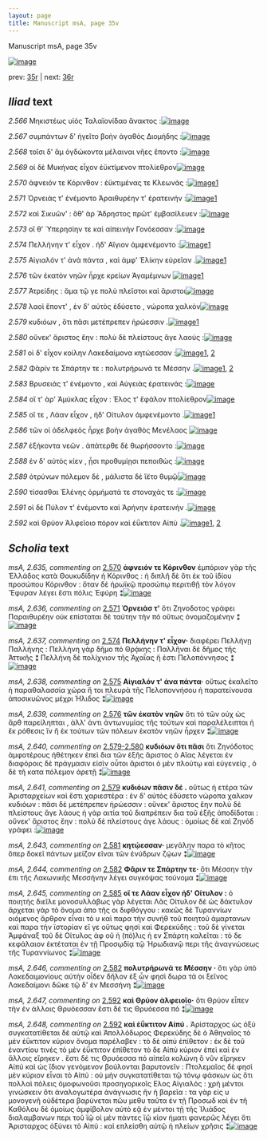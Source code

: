 ```yaml
---
layout: page
title: Manuscript msA, page 35v
---
```


Manuscript msA, page 35v

[![image](http://www.homermultitext.org/iipsrv?OBJ=IIP,1.0&FIF=/project/homer/pyramidal/deepzoom/hmt/vaimg/2017a/VA035VN_0537.tif&WID=100&CVT=JPEG)](http://www.homermultitext.org/ict2/?urn=urn:cite2:hmt:vaimg.2017a:VA035VN_0537)

prev:  [35r](../35r/) | next:  [36r](../36r/)

## *Iliad* text

*2.566* <a id="2.566"/> Μηκιστέως υἱὸς 						 Ταλαϊονίδαο ἄνακτος :[![image](http://www.homermultitext.org/iipsrv?OBJ=IIP,1.0&FIF=/project/homer/pyramidal/deepzoom/hmt/vaimg/2017a/VA035VN_0537.tif&RGN=0.477,0.2182,0.363,0.0248&WID=1000&CVT=JPEG)](http://www.homermultitext.org/ict2/?urn=urn:cite2:hmt:vaimg.2017a:VA035VN_0537@0.477,0.2182,0.363,0.0248)

*2.567* <a id="2.567"/> συμπάντων δ' ἡγεῖτο βοὴν ἀγαθὸς Διομήδης :[![image](http://www.homermultitext.org/iipsrv?OBJ=IIP,1.0&FIF=/project/homer/pyramidal/deepzoom/hmt/vaimg/2017a/VA035VN_0537.tif&RGN=0.483,0.2378,0.379,0.0248&WID=1000&CVT=JPEG)](http://www.homermultitext.org/ict2/?urn=urn:cite2:hmt:vaimg.2017a:VA035VN_0537@0.483,0.2378,0.379,0.0248)

*2.568* <a id="2.568"/> τοῖσι δ' ἅμ ὀγδώκοντα μέλαιναι νῆες ἕποντο :[![image](http://www.homermultitext.org/iipsrv?OBJ=IIP,1.0&FIF=/project/homer/pyramidal/deepzoom/hmt/vaimg/2017a/VA035VN_0537.tif&RGN=0.483,0.2581,0.379,0.0248&WID=1000&CVT=JPEG)](http://www.homermultitext.org/ict2/?urn=urn:cite2:hmt:vaimg.2017a:VA035VN_0537@0.483,0.2581,0.379,0.0248)

*2.569* <a id="2.569"/> οἱ δὲ Μυκήνας εἶχον 					ἐϋκτίμενον πτολίεθρον[![image](http://www.homermultitext.org/iipsrv?OBJ=IIP,1.0&FIF=/project/homer/pyramidal/deepzoom/hmt/vaimg/2017a/VA035VN_0537.tif&RGN=0.482,0.2739,0.398,0.0248&WID=1000&CVT=JPEG)](http://www.homermultitext.org/ict2/?urn=urn:cite2:hmt:vaimg.2017a:VA035VN_0537@0.482,0.2739,0.398,0.0248)

*2.570* <a id="2.570"/> ἀφνειόν τε Κόρινθον : ἐϋκτιμένας τε Κλεωνάς :[![image](http://www.homermultitext.org/iipsrv?OBJ=IIP,1.0&FIF=/project/homer/pyramidal/deepzoom/hmt/vaimg/2017a/VA035VN_0537.tif&RGN=0.482,0.2919,0.398,0.0248&WID=1000&CVT=JPEG)](http://www.homermultitext.org/ict2/?urn=urn:cite2:hmt:vaimg.2017a:VA035VN_0537@0.482,0.2919,0.398,0.0248)[1](#msA_2.635)

*2.571* <a id="2.571"/> Ὀρνειάς τ' 					ἐνέμοντο Ἀραιθυρέην τ' 					ἐρατεινήν :[![image](http://www.homermultitext.org/iipsrv?OBJ=IIP,1.0&FIF=/project/homer/pyramidal/deepzoom/hmt/vaimg/2017a/VA035VN_0537.tif&RGN=0.482,0.3093,0.398,0.0248&WID=1000&CVT=JPEG)](http://www.homermultitext.org/ict2/?urn=urn:cite2:hmt:vaimg.2017a:VA035VN_0537@0.482,0.3093,0.398,0.0248)[1](#msA_2.636)

*2.572* <a id="2.572"/> καὶ Σικυῶν' : ὅθ' 					ὰρ Ἄδρηστος πρῶτ' ἐμβασίλευεν :[![image](http://www.homermultitext.org/iipsrv?OBJ=IIP,1.0&FIF=/project/homer/pyramidal/deepzoom/hmt/vaimg/2017a/VA035VN_0537.tif&RGN=0.481,0.3318,0.398,0.0248&WID=1000&CVT=JPEG)](http://www.homermultitext.org/ict2/?urn=urn:cite2:hmt:vaimg.2017a:VA035VN_0537@0.481,0.3318,0.398,0.0248)

*2.573* <a id="2.573"/> οἵ θ' Ὑπερησίην τε 					καὶ αἰπεινὴν Γονόεσσαν :[![image](http://www.homermultitext.org/iipsrv?OBJ=IIP,1.0&FIF=/project/homer/pyramidal/deepzoom/hmt/vaimg/2017a/VA035VN_0537.tif&RGN=0.481,0.3499,0.398,0.0248&WID=1000&CVT=JPEG)](http://www.homermultitext.org/ict2/?urn=urn:cite2:hmt:vaimg.2017a:VA035VN_0537@0.481,0.3499,0.398,0.0248)

*2.574* <a id="2.574"/> Πελλήνην τ' εἶχον . 					ἠδ' Αἴγιον ἀμφενέμοντο :[![image](http://www.homermultitext.org/iipsrv?OBJ=IIP,1.0&FIF=/project/homer/pyramidal/deepzoom/hmt/vaimg/2017a/VA035VN_0537.tif&RGN=0.481,0.3679,0.398,0.0248&WID=1000&CVT=JPEG)](http://www.homermultitext.org/ict2/?urn=urn:cite2:hmt:vaimg.2017a:VA035VN_0537@0.481,0.3679,0.398,0.0248)[1](#msA_2.637)

*2.575* <a id="2.575"/> Αἰγιαλόν τ' ἀνὰ 					πάντα , καὶ ἀμφ' Ἑλίκην 					εὐρεῖαν .[![image](http://www.homermultitext.org/iipsrv?OBJ=IIP,1.0&FIF=/project/homer/pyramidal/deepzoom/hmt/vaimg/2017a/VA035VN_0537.tif&RGN=0.481,0.3837,0.398,0.0248&WID=1000&CVT=JPEG)](http://www.homermultitext.org/ict2/?urn=urn:cite2:hmt:vaimg.2017a:VA035VN_0537@0.481,0.3837,0.398,0.0248)[1](#msA_2.638)

*2.576* <a id="2.576"/> τῶν ἑκατὸν νηῶν ἦρχε κρείων Ἀγαμέμνων 				[![image](http://www.homermultitext.org/iipsrv?OBJ=IIP,1.0&FIF=/project/homer/pyramidal/deepzoom/hmt/vaimg/2017a/VA035VN_0537.tif&RGN=0.48,0.4041,0.398,0.0248&WID=1000&CVT=JPEG)](http://www.homermultitext.org/ict2/?urn=urn:cite2:hmt:vaimg.2017a:VA035VN_0537@0.48,0.4041,0.398,0.0248)[1](#msA_2.639)

*2.577* <a id="2.577"/> Ἀτρείδης : ἅμα τῷ γε 					πολὺ πλεῖστοι καὶ ἄριστοι[![image](http://www.homermultitext.org/iipsrv?OBJ=IIP,1.0&FIF=/project/homer/pyramidal/deepzoom/hmt/vaimg/2017a/VA035VN_0537.tif&RGN=0.48,0.4214,0.398,0.0248&WID=1000&CVT=JPEG)](http://www.homermultitext.org/ict2/?urn=urn:cite2:hmt:vaimg.2017a:VA035VN_0537@0.48,0.4214,0.398,0.0248)

*2.578* <a id="2.578"/> λαοὶ ἕποντ' , ἐν δ' αὐτὸς ἐδύσετο , νώροπα χαλκὸν[![image](http://www.homermultitext.org/iipsrv?OBJ=IIP,1.0&FIF=/project/homer/pyramidal/deepzoom/hmt/vaimg/2017a/VA035VN_0537.tif&RGN=0.478,0.4409,0.398,0.0248&WID=1000&CVT=JPEG)](http://www.homermultitext.org/ict2/?urn=urn:cite2:hmt:vaimg.2017a:VA035VN_0537@0.478,0.4409,0.398,0.0248)

*2.579* <a id="2.579"/> κυδιόων , ὅτι πᾶσι μετέπρεπεν ἡρώεσσιν .[![image](http://www.homermultitext.org/iipsrv?OBJ=IIP,1.0&FIF=/project/homer/pyramidal/deepzoom/hmt/vaimg/2017a/VA035VN_0537.tif&RGN=0.478,0.4612,0.398,0.0248&WID=1000&CVT=JPEG)](http://www.homermultitext.org/ict2/?urn=urn:cite2:hmt:vaimg.2017a:VA035VN_0537@0.478,0.4612,0.398,0.0248)[1](#msA_2.641)

*2.580* <a id="2.580"/> οὕνεκ' ἄριστος ἔην : πολὺ δὲ πλείστους ἄγε λαούς :[![image](http://www.homermultitext.org/iipsrv?OBJ=IIP,1.0&FIF=/project/homer/pyramidal/deepzoom/hmt/vaimg/2017a/VA035VN_0537.tif&RGN=0.478,0.4763,0.398,0.0248&WID=1000&CVT=JPEG)](http://www.homermultitext.org/ict2/?urn=urn:cite2:hmt:vaimg.2017a:VA035VN_0537@0.478,0.4763,0.398,0.0248)

*2.581* <a id="2.581"/> οἱ δ' εἶχον κοίλην Λακεδαίμονα κητώεσσαν :[![image](http://www.homermultitext.org/iipsrv?OBJ=IIP,1.0&FIF=/project/homer/pyramidal/deepzoom/hmt/vaimg/2017a/VA035VN_0537.tif&RGN=0.475,0.4966,0.398,0.0248&WID=1000&CVT=JPEG)](http://www.homermultitext.org/ict2/?urn=urn:cite2:hmt:vaimg.2017a:VA035VN_0537@0.475,0.4966,0.398,0.0248)[1](#msA_2.642), [2](#msA_2.643)

*2.582* <a id="2.582"/> Φᾶρίν τε 						 Σπάρτην τε : 					πολυτρήρωνά τε Μέσσην .[![image](http://www.homermultitext.org/iipsrv?OBJ=IIP,1.0&FIF=/project/homer/pyramidal/deepzoom/hmt/vaimg/2017a/VA035VN_0537.tif&RGN=0.475,0.5147,0.398,0.0248&WID=1000&CVT=JPEG)](http://www.homermultitext.org/ict2/?urn=urn:cite2:hmt:vaimg.2017a:VA035VN_0537@0.475,0.5147,0.398,0.0248)[1](#msA_2.644), [2](#msA_2.646)

*2.583* <a id="2.583"/> Βρυσειάς τ' 					ἐνέμοντο , καὶ Αὐγειὰς 					ἐρατεινάς :[![image](http://www.homermultitext.org/iipsrv?OBJ=IIP,1.0&FIF=/project/homer/pyramidal/deepzoom/hmt/vaimg/2017a/VA035VN_0537.tif&RGN=0.475,0.5335,0.398,0.0248&WID=1000&CVT=JPEG)](http://www.homermultitext.org/ict2/?urn=urn:cite2:hmt:vaimg.2017a:VA035VN_0537@0.475,0.5335,0.398,0.0248)

*2.584* <a id="2.584"/> οἵ τ' ὰρ' Ἀμύκλας 					εἶχον : Έλος τ' ἔφἁλον 					πτολίεθρον[![image](http://www.homermultitext.org/iipsrv?OBJ=IIP,1.0&FIF=/project/homer/pyramidal/deepzoom/hmt/vaimg/2017a/VA035VN_0537.tif&RGN=0.497,0.5523,0.398,0.0248&WID=1000&CVT=JPEG)](http://www.homermultitext.org/ict2/?urn=urn:cite2:hmt:vaimg.2017a:VA035VN_0537@0.497,0.5523,0.398,0.0248)

*2.585* <a id="2.585"/> οἵ τε , Λάαν εἶχον , 					ἠδ' Οίτυλον ἀμφενέμοντο .[![image](http://www.homermultitext.org/iipsrv?OBJ=IIP,1.0&FIF=/project/homer/pyramidal/deepzoom/hmt/vaimg/2017a/VA035VN_0537.tif&RGN=0.491,0.5688,0.398,0.0248&WID=1000&CVT=JPEG)](http://www.homermultitext.org/ict2/?urn=urn:cite2:hmt:vaimg.2017a:VA035VN_0537@0.491,0.5688,0.398,0.0248)[1](#msA_2.645)

*2.586* <a id="2.586"/> τῶν οἱ ἀδελφεὸς ἦρχε βοὴν ἀγαθὸς Μενέλαος 				[![image](http://www.homermultitext.org/iipsrv?OBJ=IIP,1.0&FIF=/project/homer/pyramidal/deepzoom/hmt/vaimg/2017a/VA035VN_0537.tif&RGN=0.49,0.5922,0.398,0.0248&WID=1000&CVT=JPEG)](http://www.homermultitext.org/ict2/?urn=urn:cite2:hmt:vaimg.2017a:VA035VN_0537@0.49,0.5922,0.398,0.0248)

*2.587* <a id="2.587"/> ἑξήκοντα νεῶν . ἀπάτερθε δὲ θωρήσσοντο :[![image](http://www.homermultitext.org/iipsrv?OBJ=IIP,1.0&FIF=/project/homer/pyramidal/deepzoom/hmt/vaimg/2017a/VA035VN_0537.tif&RGN=0.488,0.6102,0.398,0.0248&WID=1000&CVT=JPEG)](http://www.homermultitext.org/ict2/?urn=urn:cite2:hmt:vaimg.2017a:VA035VN_0537@0.488,0.6102,0.398,0.0248)

*2.588* <a id="2.588"/> ἐν δ' αὐτὸς κίεν , ᾗσι προθυμίῃσι πεποιθὼς :[![image](http://www.homermultitext.org/iipsrv?OBJ=IIP,1.0&FIF=/project/homer/pyramidal/deepzoom/hmt/vaimg/2017a/VA035VN_0537.tif&RGN=0.488,0.6283,0.398,0.0248&WID=1000&CVT=JPEG)](http://www.homermultitext.org/ict2/?urn=urn:cite2:hmt:vaimg.2017a:VA035VN_0537@0.488,0.6283,0.398,0.0248)

*2.589* <a id="2.589"/> ὀτρύνων πόλεμον δὲ , μάλιστα δὲ ἵ̈ετο θυμῷ[![image](http://www.homermultitext.org/iipsrv?OBJ=IIP,1.0&FIF=/project/homer/pyramidal/deepzoom/hmt/vaimg/2017a/VA035VN_0537.tif&RGN=0.484,0.6456,0.398,0.0248&WID=1000&CVT=JPEG)](http://www.homermultitext.org/ict2/?urn=urn:cite2:hmt:vaimg.2017a:VA035VN_0537@0.484,0.6456,0.398,0.0248)

*2.590* <a id="2.590"/> τίσασθαι Ἑλένης 					ὁρμήματά τε στοναχάς τε :[![image](http://www.homermultitext.org/iipsrv?OBJ=IIP,1.0&FIF=/project/homer/pyramidal/deepzoom/hmt/vaimg/2017a/VA035VN_0537.tif&RGN=0.484,0.6659,0.398,0.0248&WID=1000&CVT=JPEG)](http://www.homermultitext.org/ict2/?urn=urn:cite2:hmt:vaimg.2017a:VA035VN_0537@0.484,0.6659,0.398,0.0248)

*2.591* <a id="2.591"/> οἱ δὲ Πύλον τ' 					ἐνέμοντο καὶ Ἀρήνην 					ἐρατεινήν .[![image](http://www.homermultitext.org/iipsrv?OBJ=IIP,1.0&FIF=/project/homer/pyramidal/deepzoom/hmt/vaimg/2017a/VA035VN_0537.tif&RGN=0.49,0.678,0.398,0.0248&WID=1000&CVT=JPEG)](http://www.homermultitext.org/ict2/?urn=urn:cite2:hmt:vaimg.2017a:VA035VN_0537@0.49,0.678,0.398,0.0248)

*2.592* <a id="2.592"/> καὶ Θρύον 					 Ἀλφεῖοιο πόρον καὶ 					ἐΰκτιτον Αἰπὺ .[![image](http://www.homermultitext.org/iipsrv?OBJ=IIP,1.0&FIF=/project/homer/pyramidal/deepzoom/hmt/vaimg/2017a/VA035VN_0537.tif&RGN=0.49,0.6938,0.398,0.0331&WID=1000&CVT=JPEG)](http://www.homermultitext.org/ict2/?urn=urn:cite2:hmt:vaimg.2017a:VA035VN_0537@0.49,0.6938,0.398,0.0331)[1](#msA_2.647), [2](#msA_2.648)

## *Scholia* text

*msA, 2.635, commenting on* [2.570](#2.570)  <a id="msA_2.635"/> **ἀφνειόν τε Κόρινθον** ἐμπόριον γὰρ τῆς Ἑλλάδος κατὰ Θουκυδίδην ἡ Κόρινθος : ἡ διπλῆ δὲ ὅτι ἐκ τοῦ ἰδίου προσώπου Κόρινθον : ὅταν δὲ ἡρωϊκῷ προσώπῳ περιτιθῇ τὸν λόγον Ἔφυραν λέγει ἔστι πόλις Ἐφύρη ⁑[![image](http://www.homermultitext.org/iipsrv?OBJ=IIP,1.0&FIF=/project/homer/pyramidal/deepzoom/hmt/vaimg/2017a/VA035VN_0537.tif&RGN=0.233,0.1056,0.6187,0.039&WID=1000&CVT=JPEG)](http://www.homermultitext.org/ict2/?urn=urn:cite2:hmt:vaimg.2017a:VA035VN_0537@0.233,0.1056,0.6187,0.039)

*msA, 2.636, commenting on* [2.571](#2.571)  <a id="msA_2.636"/> **Ὀρνειάσ τ'** ὅτι Ζηνοδοτος γράφει Παραιθυρέην οὐκ επίσταται δὲ ταύτην τὴν πό οὕτως ὀνομαζομένην ⁑[![image](http://www.homermultitext.org/iipsrv?OBJ=IIP,1.0&FIF=/project/homer/pyramidal/deepzoom/hmt/vaimg/2017a/VA035VN_0537.tif&RGN=0.2363,0.1427,0.5537,0.0173&WID=1000&CVT=JPEG)](http://www.homermultitext.org/ict2/?urn=urn:cite2:hmt:vaimg.2017a:VA035VN_0537@0.2363,0.1427,0.5537,0.0173)

*msA, 2.637, commenting on* [2.574](#2.574)  <a id="msA_2.637"/> **Πελλήνην τ' εἶχον·** διαφέρει Πελλήνῃ Παλλήνης : Πελλήνη γὰρ δῆμο πό Θρᾴκης : Παλλῆναι δὲ δῆμος τῆς Ἀττικῆς ⁑ Πελλήνη δὲ πολίχνιον τῆς Ἀχαΐας ἥ ἐστι Πελοπόννησος ⁑[![image](http://www.homermultitext.org/iipsrv?OBJ=IIP,1.0&FIF=/project/homer/pyramidal/deepzoom/hmt/vaimg/2017a/VA035VN_0537.tif&RGN=0.2243,0.1524,0.632,0.03&WID=1000&CVT=JPEG)](http://www.homermultitext.org/ict2/?urn=urn:cite2:hmt:vaimg.2017a:VA035VN_0537@0.2243,0.1524,0.632,0.03)

*msA, 2.638, commenting on* [2.575](#2.575)  <a id="msA_2.638"/> **Αἰγιαλόν τ' ἀνα πάντα·** οὕτως ἐκαλεῖτο ἡ παραθαλασσία χώρα ἤ τοι πλευρὰ τῆς Πελοποννήσου ἡ παρατείνουσα ἀποσικυῶνος μέχρι Ήλιδος ⁑[![image](http://www.homermultitext.org/iipsrv?OBJ=IIP,1.0&FIF=/project/homer/pyramidal/deepzoom/hmt/vaimg/2017a/VA035VN_0537.tif&RGN=0.234,0.1657,0.604,0.0268&WID=1000&CVT=JPEG)](http://www.homermultitext.org/ict2/?urn=urn:cite2:hmt:vaimg.2017a:VA035VN_0537@0.234,0.1657,0.604,0.0268)

*msA, 2.639, commenting on* [2.576](#2.576)  <a id="msA_2.639"/> **τῶν ἑκατὸν νηῶν** ὅτι τὸ τῶν οὐχ ὡς ἄρθ παρείληπται , ἀλλ' ἀντι ἀντωνυμίας τῆς τούτων καὶ παραλέλειπται ἡ ἔκ ρόθεσις ἵν ἢ ἐκ τούτων τῶν πόλεων ἑκατὸν νηῶν ἦρχεν ⁑[![image](http://www.homermultitext.org/iipsrv?OBJ=IIP,1.0&FIF=/project/homer/pyramidal/deepzoom/hmt/vaimg/2017a/VA035VN_0537.tif&RGN=0.2233,0.188,0.609,0.0408&WID=1000&CVT=JPEG)](http://www.homermultitext.org/ict2/?urn=urn:cite2:hmt:vaimg.2017a:VA035VN_0537@0.2233,0.188,0.609,0.0408)

*msA, 2.640, commenting on* [2.579-2.580](#2.579-2.580)  <a id="msA_2.640"/> **κυδιόων ὅτι πᾶσι** ὅτι Ζηνόδοτος ἀμφοτέρους ἠθέτηκεν ἐπεὶ δια τῶν ἑξῆς ἄριστος ὁ Αἴας λέγεται ἐν διαφόροις δὲ πράγμασιν εἰσὶν οὗτοι ἄριστοι ὁ μὲν πλούτῳ καὶ εὐγενείᾳ , ὁ δὲ τῆ κατα πόλεμον ἀρετῇ ⁑[![image](http://www.homermultitext.org/iipsrv?OBJ=IIP,1.0&FIF=/project/homer/pyramidal/deepzoom/hmt/vaimg/2017a/VA035VN_0537.tif&RGN=0.228,0.2198,0.2127,0.0748&WID=1000&CVT=JPEG)](http://www.homermultitext.org/ict2/?urn=urn:cite2:hmt:vaimg.2017a:VA035VN_0537@0.228,0.2198,0.2127,0.0748)

*msA, 2.641, commenting on* [2.579](#2.579)  <a id="msA_2.641"/> **κυδιόων πᾶσιν δέ .** οὕτως ἡ ετέρα τῶν Ἀρισταρχείων καὶ ἔστι χαριεστέρα : ἐν δ' αὐτὸς ἐδύσετο νώροπα χαλκον κυδιόων : πᾶσι δὲ μετέπρεπεν ἡρώεσσιν : οὕνεκ' ἄριστος ἔην πολὺ δὲ πλείστους ἄγε λάους ἡ γὰρ αιτία τοῦ διαπρέπειν δια τοῦ ἑξῆς ἀποδίδοται : οὕνεκ' ἄριστος ἔην : πολὺ δὲ πλείστους ἀγε λάους : ὁμοίως δὲ καὶ Ζηνόδ γράφει :[![image](http://www.homermultitext.org/iipsrv?OBJ=IIP,1.0&FIF=/project/homer/pyramidal/deepzoom/hmt/vaimg/2017a/VA035VN_0537.tif&RGN=0.2287,0.2876,0.2183,0.1109&WID=1000&CVT=JPEG)](http://www.homermultitext.org/ict2/?urn=urn:cite2:hmt:vaimg.2017a:VA035VN_0537@0.2287,0.2876,0.2183,0.1109)

*msA, 2.643, commenting on* [2.581](#2.581)  <a id="msA_2.643"/> **κητῴεσσαν·** μεγάλην παρα τὸ κῆτος ὅπερ δοκεῖ πάντων μείζον εῖναι τῶν ἐνύδρων ζῴων ⁑[![image](http://www.homermultitext.org/iipsrv?OBJ=IIP,1.0&FIF=/project/homer/pyramidal/deepzoom/hmt/vaimg/2017a/VA035VN_0537.tif&RGN=0.2313,0.4588,0.2113,0.04&WID=1000&CVT=JPEG)](http://www.homermultitext.org/ict2/?urn=urn:cite2:hmt:vaimg.2017a:VA035VN_0537@0.2313,0.4588,0.2113,0.04)

*msA, 2.644, commenting on* [2.582](#2.582)  <a id="msA_2.644"/> **Φᾶριν τε Σπάρτην τε·** ὅτι Μέσσην τὴν ἐπι τῆς Λακωνικῆς Μεσσήνην λέγει συγκόψας τούνομα ⁑[![image](http://www.homermultitext.org/iipsrv?OBJ=IIP,1.0&FIF=/project/homer/pyramidal/deepzoom/hmt/vaimg/2017a/VA035VN_0537.tif&RGN=0.231,0.4874,0.2087,0.0466&WID=1000&CVT=JPEG)](http://www.homermultitext.org/ict2/?urn=urn:cite2:hmt:vaimg.2017a:VA035VN_0537@0.231,0.4874,0.2087,0.0466)

*msA, 2.645, commenting on* [2.585](#2.585)  <a id="msA_2.645"/> **οἵ τε Λάαν εἶχον ἠδ' Οίτυλον :** ὁ ποιητὴς διεῖλε μονοσυλλάβως γὰρ λέγεται Λᾶς Οίτυλον δὲ ὡς δάκτυλον ἄρχεται γὰρ τὸ ὄνομα ἀπο τῆς οι διφθόγγου : κακῶς δὲ Τυραννίων οιόμενος ἄρθρον εἶναι τὸ υ καὶ παρα τὴν συνήθ τοῦ ποιητοῦ ἁμαρτανων καὶ παρα τὴν ϊστορίαν εἴ γε οὕτως φησὶ καὶ Φερεκύδης : τοῦ δὲ γίνεται Ἀμφάναξ τοῦ δὲ Οίτυλος ἀφ οῦ ἡ (πό)λις ἡ εν Σπάρτη καλεῖται : τὸ δε κεφάλαιον ἐκτέταται ἐν τῇ Προσῳδίᾳ τῷ Ἡρωδιανῷ περι τῆς ἀναγνώσεως τῆς Τυραννίωνος ⁑[![image](http://www.homermultitext.org/iipsrv?OBJ=IIP,1.0&FIF=/project/homer/pyramidal/deepzoom/hmt/vaimg/2017a/VA035VN_0537.tif&RGN=0.234,0.5284,0.2153,0.168&WID=1000&CVT=JPEG)](http://www.homermultitext.org/ict2/?urn=urn:cite2:hmt:vaimg.2017a:VA035VN_0537@0.234,0.5284,0.2153,0.168)

*msA, 2.646, commenting on* [2.582](#2.582)  <a id="msA_2.646"/> **πολυτρήρωνά τε Μέσσην ·** ὅτι γὰρ ὑπὸ Λακεδαιμονίους αὐτὴν οἶδεν δῆλον ἑξ ὧν φησὶ δωρα τά οι ξεῖνος Λακεδαίμονι δῶκε τῷ δ' ἐν Μεσσήνη ⁑[![image](http://www.homermultitext.org/iipsrv?OBJ=IIP,1.0&FIF=/project/homer/pyramidal/deepzoom/hmt/vaimg/2017a/VA035VN_0537.tif&RGN=0.2317,0.6911,0.2317,0.0533&WID=1000&CVT=JPEG)](http://www.homermultitext.org/ict2/?urn=urn:cite2:hmt:vaimg.2017a:VA035VN_0537@0.2317,0.6911,0.2317,0.0533)

*msA, 2.647, commenting on* [2.592](#2.592)  <a id="msA_2.647"/> **καὶ Θρύον ἀλφειοῖο·** ὅτι Θρύον εἶπεν τὴν ἐν άλλοις Θρυόεσσαν ἔστι δέ τις Θρυόεσσα πό ⁑[![image](http://www.homermultitext.org/iipsrv?OBJ=IIP,1.0&FIF=/project/homer/pyramidal/deepzoom/hmt/vaimg/2017a/VA035VN_0537.tif&RGN=0.243,0.7307,0.505,0.032&WID=1000&CVT=JPEG)](http://www.homermultitext.org/ict2/?urn=urn:cite2:hmt:vaimg.2017a:VA035VN_0537@0.243,0.7307,0.505,0.032)

*msA, 2.648, commenting on* [2.592](#2.592)  <a id="msA_2.648"/> **καὶ ἐΰκτιτον Αἰπύ .** Ἀρίσταρχος ὡς ὀξύ συγκατατίθεται δὲ αὐτῷ καὶ Ἀπολλόδωρος Φερεκύδης δὲ ὁ Ἀθηναῖος τὸ μὲν ἐΰκτιτον κύριον ὄνομα παρέλαβεν : τὸ δὲ αἰπύ ἐπίθετον : ἐκ δὲ τοῦ ἐναντίου τινὲς τὸ μὲν ἐΰκτιτον ἐπίθετον τὸ δε Αἰπὺ κύριον ἐπεὶ καὶ ἐν ἄλλοις εἴρηκεν . ἔστι δέ τις Θρυόεσσα πό αἰπεῖα κολώνη ὃ νῦν εἴρηκεν Αἰπύ καὶ ὡς ἴδιον γενόμενον βούλονται βαρυτονεῖν : Πτολεμαῖος δὲ φησὶ μὲν κύριον εἶναι τὸ Αἰπύ : οὐ μὴν συγκατατίθεται τῷ τόνῳ φάσκων ὡς ὅτι πολλαὶ πόλεις ὁμοφωνοῦσι προσηγορικοῖς Ελος Αἰγιαλός : χρὴ μέντοι γινώσκειν ὅτι ἀναλογωτέρα ἀνάγνωσις ἣν ἡ βαρεῖα : τα γὰρ εἰς υ μονογενῆ οὐδέτερα βαρύνεται πῶυ μεθυ ταῦτα ἐν τῇ Προσωδ καὶ ἐν τῆ Καθόλου δὲ ὁμοίως ἀμφίβολον αὐτὸ εᾷ ἐν μέντοι τῇ τῆς Ἰλιάδος διαλαμβανων περι τοῦ ϊῷ οἱ μὲν πάντες ϊῷ κίον ήματι φανερῶς λέγει ὅτι Ἀρισταρχος ὀξύνει τὸ Αἰπύ : καὶ επλείσθη αὐτῷ ἡ πλείων χρῆσις ⁑[![image](http://www.homermultitext.org/iipsrv?OBJ=IIP,1.0&FIF=/project/homer/pyramidal/deepzoom/hmt/vaimg/2017a/VA035VN_0537.tif&RGN=0.238,0.7393,0.629,0.1217&WID=1000&CVT=JPEG)](http://www.homermultitext.org/ict2/?urn=urn:cite2:hmt:vaimg.2017a:VA035VN_0537@0.238,0.7393,0.629,0.1217)